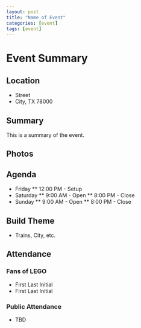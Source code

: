 ```yaml
---
layout: post
title: "Name of Event"
categories: [event]
tags: [event]
---
```


# Event Summary

## Location
- Street
- City, TX 78000

## Summary

This is a summary of the event.

## Photos



## Agenda

* Friday
** 12:00 PM - Setup
* Saturday
** 9:00 AM - Open
** 8:00 PM - Close
* Sunday
** 9:00 AM - Open
** 8:00 PM - Close


## Build Theme
- Trains, City, etc.

## Attendance

### Fans of LEGO
* First Last Initial
* First Last Initial

### Public Attendance
* TBD
